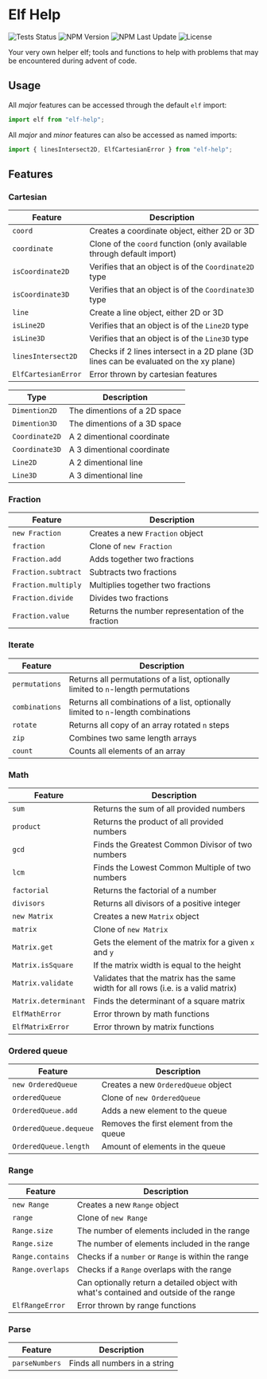 # Elf Help

![Tests Status](https://img.shields.io/github/actions/workflow/status/StelFoog/elf-help/test.yml?style=flat&label=Tests)
![NPM Version](https://img.shields.io/npm/v/elf-help)
![NPM Last Update](https://img.shields.io/npm/last-update/elf-help)
![License](https://img.shields.io/github/license/StelFoog/elf-help)

Your very own helper elf; tools and functions to help with problems that may be encountered during advent of code.

## Usage

All _major_ features can be accessed through the default `elf` import:

```ts
import elf from "elf-help";
```

All _major_ and _minor_ features can also be accessed as named imports:

```ts
import { linesIntersect2D, ElfCartesianError } from "elf-help";
```

## Features

### Cartesian

| Feature             | Description                                                                           |
| ------------------- | ------------------------------------------------------------------------------------- |
| `coord`             | Creates a coordinate object, either 2D or 3D                                          |
| `coordinate`        | Clone of the `coord` function (only available through default import)                 |
| `isCoordinate2D`    | Verifies that an object is of the `Coordinate2D` type                                 |
| `isCoordinate3D`    | Verifies that an object is of the `Coordinate3D` type                                 |
| `line`              | Create a line object, either 2D or 3D                                                 |
| `isLine2D`          | Verifies that an object is of the `Line2D` type                                       |
| `isLine3D`          | Verifies that an object is of the `Line3D` type                                       |
| `linesIntersect2D`  | Checks if 2 lines intersect in a 2D plane (3D lines can be evaluated on the xy plane) |
| `ElfCartesianError` | Error thrown by cartesian features                                                    |

| Type           | Description                  |
| -------------- | ---------------------------- |
| `Dimention2D`  | The dimentions of a 2D space |
| `Dimention3D`  | The dimentions of a 3D space |
| `Coordinate2D` | A 2 dimentional coordinate   |
| `Coordinate3D` | A 3 dimentional coordinate   |
| `Line2D`       | A 2 dimentional line         |
| `Line3D`       | A 3 dimentional line         |

### Fraction

| Feature             | Description                                       |
| ------------------- | ------------------------------------------------- |
| `new Fraction`      | Creates a new `Fraction` object                   |
| `fraction`          | Clone of `new Fraction`                           |
| `Fraction.add`      | Adds together two fractions                       |
| `Fraction.subtract` | Subtracts two fractions                           |
| `Fraction.multiply` | Multiplies together two fractions                 |
| `Fraction.divide`   | Divides two fractions                             |
| `Fraction.value`    | Returns the number representation of the fraction |

### Iterate

| Feature        | Description                                                                       |
| -------------- | --------------------------------------------------------------------------------- |
| `permutations` | Returns all permutations of a list, optionally limited to `n`-length permutations |
| `combinations` | Returns all combinations of a list, optionally limited to `n`-length combinations |
| `rotate`       | Returns all copy of an array rotated `n` steps                                    |
| `zip`          | Combines two same length arrays                                                   |
| `count`        | Counts all elements of an array                                                   |

### Math

| Feature              | Description                                                                        |
| -------------------- | ---------------------------------------------------------------------------------- |
| `sum`                | Returns the sum of all provided numbers                                            |
| `product`            | Returns the product of all provided numbers                                        |
| `gcd`                | Finds the Greatest Common Divisor of two numbers                                   |
| `lcm`                | Finds the Lowest Common Multiple of two numbers                                    |
| `factorial`          | Returns the factorial of a number                                                  |
| `divisors`           | Returns all divisors of a positive integer                                         |
| `new Matrix`         | Creates a new `Matrix` object                                                      |
| `matrix`             | Clone of `new Matrix`                                                              |
| `Matrix.get`         | Gets the element of the matrix for a given `x` and `y`                             |
| `Matrix.isSquare`    | If the matrix width is equal to the height                                         |
| `Matrix.validate`    | Validates that the matrix has the same width for all rows (i.e. is a valid matrix) |
| `Matrix.determinant` | Finds the determinant of a square matrix                                           |
| `ElfMathError`       | Error thrown by math functions                                                     |
| `ElfMatrixError`     | Error thrown by matrix functions                                                   |

### Ordered queue

| Feature                | Description                              |
| ---------------------- | ---------------------------------------- |
| `new OrderedQueue`     | Creates a new `OrderedQueue` object      |
| `orderedQueue`         | Clone of `new OrderedQueue`              |
| `OrderedQueue.add`     | Adds a new element to the queue          |
| `OrderedQueue.dequeue` | Removes the first element from the queue |
| `OrderedQueue.length`  | Amount of elements in the queue          |

### Range

| Feature          | Description                                                                            |
| ---------------- | -------------------------------------------------------------------------------------- |
| `new Range`      | Creates a new `Range` object                                                           |
| `range`          | Clone of `new Range`                                                                   |
| `Range.size`     | The number of elements included in the range                                           |
| `Range.size`     | The number of elements included in the range                                           |
| `Range.contains` | Checks if a `number` or `Range` is within the range                                    |
| `Range.overlaps` | Checks if a `Range` overlaps with the range                                            |
|                  | Can optionally return a detailed object with what's contained and outside of the range |
| `ElfRangeError`  | Error thrown by range functions                                                        |

### Parse

| Feature        | Description                   |
| -------------- | ----------------------------- |
| `parseNumbers` | Finds all numbers in a string |
